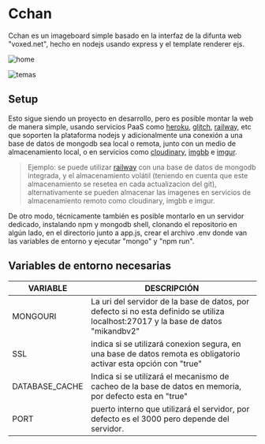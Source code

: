 # Cchan
Cchan es un imageboard simple basado en la interfaz de la difunta web "voxed.net", hecho en nodejs usando express y el template renderer ejs.

![home](https://i.ibb.co/SNRK7CR/kaosdkaodkoaskdos.png?)

![temas](https://i.ibb.co/wCXYB7V/owdqodaos.png?)

## Setup
Esto sigue siendo un proyecto en desarrollo, pero es posible montar la web de manera simple, usando servicios PaaS como [heroku](https://www.heroku.com), [glitch](https://glitch.com/), [railway](https://railway.app/), etc que soporten la plataforma nodejs y adicionalmente una conexión a una base de datos de mongodb sea local o remota, junto con un medio de almacenamiento local, o en servicios como [cloudinary](https://cloudinary.com/), [imgbb](https://imgbb.com/) e [imgur](http://imgur.com/).
> Ejemplo:
se puede utilizar [railway](http://railway.app/) con una base de datos de mongodb integrada, y el almacenamiento volátil (teniendo en cuenta que este almacenamiento se resetea en cada actualizacion del git), alternativamente se pueden almacenar las imagenes en servicios de almacenamiento remoto como cloudinary, imgbb e imgur.

De otro modo, técnicamente también es posible montarlo en un servidor dedicado, instalando npm y mongodb shell, clonando el repositorio en algún lado, en el directorio junto a app.js, crear el archivo .env donde van las variables de entorno y ejecutar "mongo" y "npm run".

## Variables de entorno necesarias
|VARIABLE|DESCRIPCIÓN|
|--|--|
|MONGOURI| La uri del servidor de la base de datos, por defecto si no esta definido se utiliza localhost:27017 y la base de datos "mikandbv2" |
|SSL| indica si se utilizará conexion segura, en una base de datos remota es obligatorio activar esta opción con "true"|
|DATABASE_CACHE| Indica si se utilizará el mecanismo de cacheo de la base de datos en memoria, por defecto esta en "true"|
|PORT| puerto interno que utilizará el servidor, por defecto es el 3000 pero depende del servidor.|

